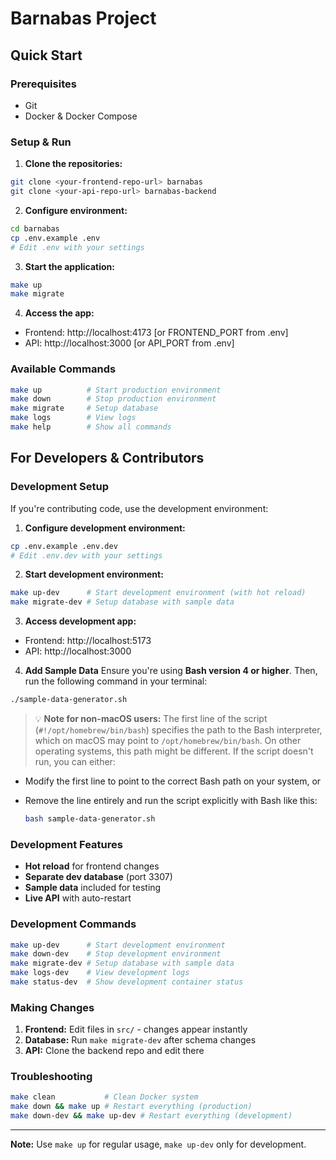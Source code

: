 # Barnabas Project

## Quick Start

### Prerequisites
- Git
- Docker & Docker Compose

### Setup & Run

1. **Clone the repositories:**
```bash
git clone <your-frontend-repo-url> barnabas
git clone <your-api-repo-url> barnabas-backend
```

2. **Configure environment:**
```bash
cd barnabas
cp .env.example .env
# Edit .env with your settings
```

3. **Start the application:**
```bash
make up
make migrate
```

4. **Access the app:**
- Frontend: http://localhost:4173 [or FRONTEND_PORT from .env]
- API: http://localhost:3000 [or API_PORT from .env]

### Available Commands
```bash
make up          # Start production environment
make down        # Stop production environment
make migrate     # Setup database
make logs        # View logs
make help        # Show all commands
```

## For Developers & Contributors

### Development Setup
If you're contributing code, use the development environment:

1. **Configure development environment:**
```bash
cp .env.example .env.dev
# Edit .env.dev with your settings
```

2. **Start development environment:**
```bash
make up-dev      # Start development environment (with hot reload)
make migrate-dev # Setup database with sample data
```

3. **Access development app:**
- Frontend: http://localhost:5173
- API: http://localhost:3000

4. **Add Sample Data**
   Ensure you're using **Bash version 4 or higher**. Then, run the following command in your terminal:

```bash
./sample-data-generator.sh
```

> 💡 **Note for non-macOS users:**
> The first line of the script (`#!/opt/homebrew/bin/bash`) specifies the path to the Bash interpreter, which on macOS may point to `/opt/homebrew/bin/bash`. On other operating systems, this path might be different. If the script doesn't run, you can either:

* Modify the first line to point to the correct Bash path on your system, or
* Remove the line entirely and run the script explicitly with Bash like this:

  ```bash
  bash sample-data-generator.sh
  ```

### Development Features
- **Hot reload** for frontend changes
- **Separate dev database** (port 3307) 
- **Sample data** included for testing
- **Live API** with auto-restart

### Development Commands
```bash
make up-dev      # Start development environment
make down-dev    # Stop development environment
make migrate-dev # Setup database with sample data
make logs-dev    # View development logs
make status-dev  # Show development container status
```

### Making Changes
1. **Frontend:** Edit files in `src/` - changes appear instantly
2. **Database:** Run `make migrate-dev` after schema changes
3. **API:** Clone the backend repo and edit there

### Troubleshooting
```bash
make clean           # Clean Docker system
make down && make up # Restart everything (production)
make down-dev && make up-dev # Restart everything (development)
```

---

**Note:** Use `make up` for regular usage, `make up-dev` only for development.
```
